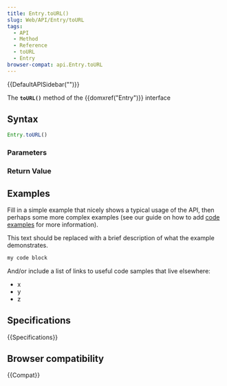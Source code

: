 ```yaml
---
title: Entry.toURL()
slug: Web/API/Entry/toURL
tags:
  - API
  - Method
  - Reference
  - toURL
  - Entry
browser-compat: api.Entry.toURL
---
```

{{DefaultAPISidebar("")}}

The **`toURL()`** method of the {{domxref("Entry")}} interface 

## Syntax

```js
Entry.toURL()
```

### Parameters



### Return Value



## Examples

Fill in a simple example that nicely shows a typical usage of the API, then perhaps some more complex examples (see our guide on how to add [code examples](/en-US/docs/MDN/Contribute/Structures/Code_examples) for more information).

This text should be replaced with a brief description of what the example demonstrates.

```js
my code block
```

And/or include a list of links to useful code samples that live elsewhere:

*   x
*   y
*   z

## Specifications

{{Specifications}}

## Browser compatibility

{{Compat}}

